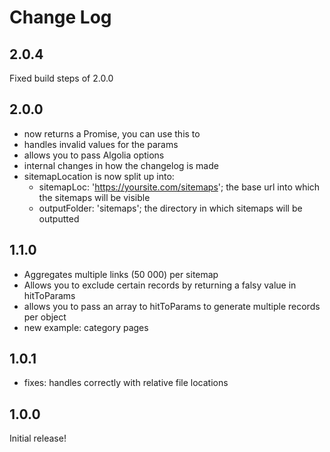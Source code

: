 # Change Log

## 2.0.4

Fixed build steps of 2.0.0

## 2.0.0

* now returns a Promise, you can use this to 
* handles invalid values for the params
* allows you to pass Algolia options
* internal changes in how the changelog is made
* sitemapLocation is now split up into:
  * sitemapLoc: 'https://yoursite.com/sitemaps'; the base url into which the sitemaps will be visible
  * outputFolder: 'sitemaps'; the directory in which sitemaps will be outputted

## 1.1.0

* Aggregates multiple links (50 000) per sitemap
* Allows you to exclude certain records by returning a falsy value in hitToParams
* allows you to pass an array to hitToParams to generate multiple records per object
* new example: category pages

## 1.0.1

* fixes: handles correctly with relative file locations

## 1.0.0

Initial release!
